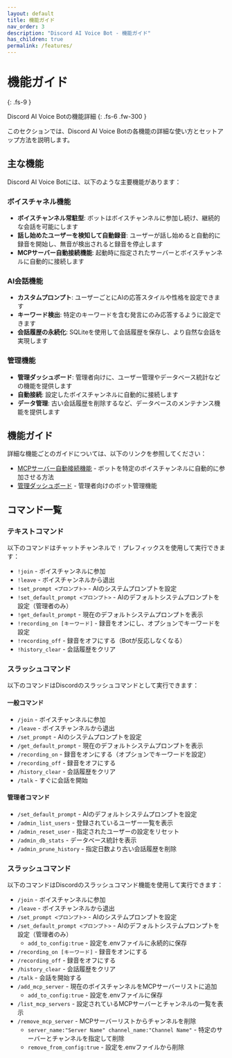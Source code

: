 ```yaml
---
layout: default
title: 機能ガイド
nav_order: 3
description: "Discord AI Voice Bot - 機能ガイド"
has_children: true
permalink: /features/
---
```


# 機能ガイド
{: .fs-9 }

Discord AI Voice Botの機能詳細
{: .fs-6 .fw-300 }

このセクションでは、Discord AI Voice Botの各機能の詳細な使い方とセットアップ方法を説明します。

## 主な機能

Discord AI Voice Botには、以下のような主要機能があります：

### ボイスチャネル機能

- **ボイスチャンネル常駐型**: ボットはボイスチャンネルに参加し続け、継続的な会話を可能にします
- **話し始めたユーザーを検知して自動録音**: ユーザーが話し始めると自動的に録音を開始し、無音が検出されると録音を停止します
- **MCPサーバー自動接続機能**: 起動時に指定されたサーバーとボイスチャンネルに自動的に接続します

### AI会話機能

- **カスタムプロンプト**: ユーザーごとにAIの応答スタイルや性格を設定できます
- **キーワード検出**: 特定のキーワードを含む発言にのみ応答するように設定できます
- **会話履歴の永続化**: SQLiteを使用して会話履歴を保存し、より自然な会話を実現します

### 管理機能

- **管理ダッシュボード**: 管理者向けに、ユーザー管理やデータベース統計などの機能を提供します
- **自動接続**: 設定したボイスチャンネルに自動的に接続します
- **データ管理**: 古い会話履歴を削除するなど、データベースのメンテナンス機能を提供します

## 機能ガイド

詳細な機能ごとのガイドについては、以下のリンクを参照してください：

- [MCPサーバー自動接続機能](./mcp-servers/) - ボットを特定のボイスチャンネルに自動的に参加させる方法
- [管理ダッシュボード](./admin-dashboard/) - 管理者向けのボット管理機能

## コマンド一覧

### テキストコマンド

以下のコマンドはチャットチャンネルで `!` プレフィックスを使用して実行できます：

- `!join` - ボイスチャンネルに参加
- `!leave` - ボイスチャンネルから退出
- `!set_prompt <プロンプト>` - AIのシステムプロンプトを設定
- `!set_default_prompt <プロンプト>` - AIのデフォルトシステムプロンプトを設定（管理者のみ）
- `!get_default_prompt` - 現在のデフォルトシステムプロンプトを表示
- `!recording_on [キーワード]` - 録音をオンにし、オプションでキーワードを設定
- `!recording_off` - 録音をオフにする（Botが反応しなくなる）
- `!history_clear` - 会話履歴をクリア

### スラッシュコマンド

以下のコマンドはDiscordのスラッシュコマンドとして実行できます：

#### 一般コマンド
- `/join` - ボイスチャンネルに参加
- `/leave` - ボイスチャンネルから退出
- `/set_prompt` - AIのシステムプロンプトを設定
- `/get_default_prompt` - 現在のデフォルトシステムプロンプトを表示
- `/recording_on` - 録音をオンにする（オプションでキーワードを設定）
- `/recording_off` - 録音をオフにする
- `/history_clear` - 会話履歴をクリア
- `/talk` - すぐに会話を開始

#### 管理者コマンド
- `/set_default_prompt` - AIのデフォルトシステムプロンプトを設定
- `/admin_list_users` - 登録されているユーザー一覧を表示
- `/admin_reset_user` - 指定されたユーザーの設定をリセット
- `/admin_db_stats` - データベース統計を表示
- `/admin_prune_history` - 指定日数より古い会話履歴を削除

### スラッシュコマンド

以下のコマンドはDiscordのスラッシュコマンド機能を使用して実行できます：

- `/join` - ボイスチャンネルに参加
- `/leave` - ボイスチャンネルから退出
- `/set_prompt <プロンプト>` - AIのシステムプロンプトを設定
- `/set_default_prompt <プロンプト>` - AIのデフォルトシステムプロンプトを設定（管理者のみ）
  - `add_to_config:true` - 設定を.envファイルに永続的に保存
- `/recording_on [キーワード]` - 録音をオンにする
- `/recording_off` - 録音をオフにする
- `/history_clear` - 会話履歴をクリア
- `/talk` - 会話を開始する
- `/add_mcp_server` - 現在のボイスチャンネルをMCPサーバーリストに追加
  - `add_to_config:true` - 設定を.envファイルに保存
- `/list_mcp_servers` - 設定されているMCPサーバーとチャンネルの一覧を表示
- `/remove_mcp_server` - MCPサーバーリストからチャンネルを削除
  - `server_name:"Server Name" channel_name:"Channel Name"` - 特定のサーバーとチャンネルを指定して削除
  - `remove_from_config:true` - 設定を.envファイルから削除
